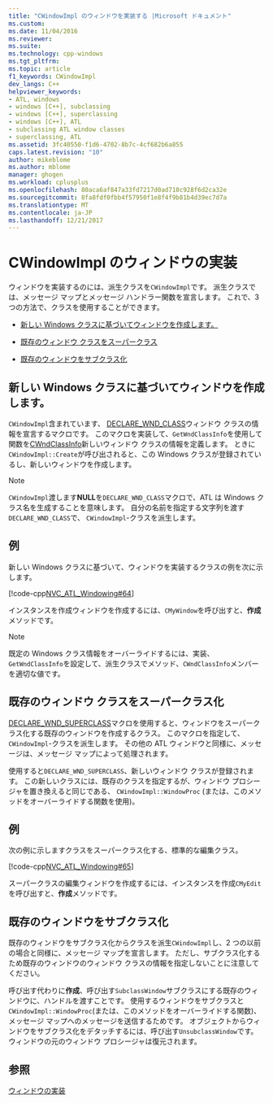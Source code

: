 ```yaml
---
title: "CWindowImpl のウィンドウを実装する |Microsoft ドキュメント"
ms.custom: 
ms.date: 11/04/2016
ms.reviewer: 
ms.suite: 
ms.technology: cpp-windows
ms.tgt_pltfrm: 
ms.topic: article
f1_keywords: CWindowImpl
dev_langs: C++
helpviewer_keywords:
- ATL, windows
- windows [C++], subclassing
- windows [C++], superclassing
- windows [C++], ATL
- subclassing ATL window classes
- superclassing, ATL
ms.assetid: 3fc40550-f1d6-4702-8b7c-4cf682b6a855
caps.latest.revision: "10"
author: mikeblome
ms.author: mblome
manager: ghogen
ms.workload: cplusplus
ms.openlocfilehash: 80aca6af847a33fd7217d0ad710c928f6d2ca32e
ms.sourcegitcommit: 8fa8fdf0fbb4f57950f1e8f4f9b81b4d39ec7d7a
ms.translationtype: MT
ms.contentlocale: ja-JP
ms.lasthandoff: 12/21/2017
---
```

# <a name="implementing-a-window-with-cwindowimpl"></a>CWindowImpl のウィンドウの実装
ウィンドウを実装するのには、派生クラスを`CWindowImpl`です。 派生クラスでは、メッセージ マップとメッセージ ハンドラー関数を宣言します。 これで、3 つの方法で、クラスを使用することができます。  
  
-   [新しい Windows クラスに基づいてウィンドウを作成します。](#_atl_creating_a_window_based_on_a_new_windows_class)  
  
-   [既存のウィンドウ クラスをスーパークラス](#_atl_superclassing_an_existing_windows_class)  
  
-   [既存のウィンドウをサブクラス化](#_atl_subclassing_an_existing_window)  
  
##  <a name="_atl_creating_a_window_based_on_a_new_windows_class"></a>新しい Windows クラスに基づいてウィンドウを作成します。  
 `CWindowImpl`含まれています、 [DECLARE_WND_CLASS](reference/window-class-macros.md#declare_wnd_class)ウィンドウ クラスの情報を宣言するマクロです。 このマクロを実装して、`GetWndClassInfo`を使用して関数を[CWndClassInfo](../atl/reference/cwndclassinfo-class.md)新しいウィンドウ クラスの情報を定義します。 ときに`CWindowImpl::Create`が呼び出されると、この Windows クラスが登録されているし、新しいウィンドウを作成します。  
  
> [!NOTE]
>  `CWindowImpl`渡します**NULL**を`DECLARE_WND_CLASS`マクロで、ATL は Windows クラス名を生成することを意味します。 自分の名前を指定する文字列を渡す`DECLARE_WND_CLASS`で、 `CWindowImpl`-クラスを派生します。  
  
## <a name="example"></a>例  
 新しい Windows クラスに基づいて、ウィンドウを実装するクラスの例を次に示します。  
  
 [!code-cpp[NVC_ATL_Windowing#64](../atl/codesnippet/cpp/implementing-a-window-with-cwindowimpl_1.h)]  
  
 インスタンスを作成ウィンドウを作成するには、`CMyWindow`を呼び出すと、**作成**メソッドです。  
  
> [!NOTE]
>  既定の Windows クラス情報をオーバーライドするには、実装、`GetWndClassInfo`を設定して、派生クラスでメソッド、`CWndClassInfo`メンバーを適切な値です。  
  
##  <a name="_atl_superclassing_an_existing_windows_class"></a>既存のウィンドウ クラスをスーパークラス化  
 [DECLARE_WND_SUPERCLASS](reference/window-class-macros.md#declare_wnd_superclass)マクロを使用すると、ウィンドウをスーパークラス化する既存のウィンドウを作成するクラス。 このマクロを指定して、 `CWindowImpl`-クラスを派生します。 その他の ATL ウィンドウと同様に、メッセージは、メッセージ マップによって処理されます。  
  
 使用すると`DECLARE_WND_SUPERCLASS`、新しいウィンドウ クラスが登録されます。 この新しいクラスには、既存のクラスを指定するが、ウィンドウ プロシージャを置き換えると同じである、 `CWindowImpl::WindowProc` (または、このメソッドをオーバーライドする関数を使用)。  
  
## <a name="example"></a>例  
 次の例に示しますクラスをスーパークラス化する、標準的な編集クラス。  
  
 [!code-cpp[NVC_ATL_Windowing#65](../atl/codesnippet/cpp/implementing-a-window-with-cwindowimpl_2.h)]  
  
 スーパークラスの編集ウィンドウを作成するには、インスタンスを作成`CMyEdit`を呼び出すと、**作成**メソッドです。  
  
##  <a name="_atl_subclassing_an_existing_window"></a>既存のウィンドウをサブクラス化  
 既存のウィンドウをサブクラス化からクラスを派生`CWindowImpl`し、2 つの以前の場合と同様に、メッセージ マップを宣言します。 ただし、サブクラス化するため既存のウィンドウのウィンドウ クラスの情報を指定しないことに注意してください。  
  
 呼び出す代わりに**作成**、呼び出す`SubclassWindow`サブクラスにする既存のウィンドウに、ハンドルを渡すことです。 使用するウィンドウをサブクラスと`CWindowImpl::WindowProc`(または、このメソッドをオーバーライドする関数)、メッセージ マップへのメッセージを送信するためです。 オブジェクトからウィンドウをサブクラス化をデタッチするには、呼び出す`UnsubclassWindow`です。 ウィンドウの元のウィンドウ プロシージャは復元されます。  
  
## <a name="see-also"></a>参照  
 [ウィンドウの実装](../atl/implementing-a-window.md)

